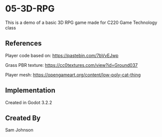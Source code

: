 # 05-3D-RPG

This is a demo of a basic 3D RPG game made for C220 Game Technology class

## References
Player code based on: https://pastebin.com/7bVvEJwp

Grass PBR texture: https://cc0textures.com/view?id=Ground037

Player mesh: https://opengameart.org/content/low-poly-cat-thing

## Implementation
Created in Godot 3.2.2

## Created By 
Sam Johnson 
